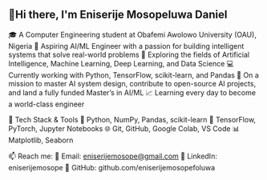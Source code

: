 ## 👋Hi there, I'm Eniserije Mosopeluwa Daniel

🎓 A Computer Engineering student at Obafemi Awolowo University (OAU), Nigeria
🤖 Aspiring AI/ML Engineer with a passion for building intelligent systems that solve real-world problems
🧠 Exploring the fields of Artificial Intelligence, Machine Learning, Deep Learning, and Data Science
💻 Currently working with Python, TensorFlow, scikit-learn, and Pandas
🚀 On a mission to master AI system design, contribute to open-source AI projects, and land a fully funded Master’s in AI/ML
📈 Learning every day to become a world-class engineer

🔧 Tech Stack & Tools
🐍 Python, NumPy, Pandas, scikit-learn
🧠 TensorFlow, PyTorch, Jupyter Notebooks
🌐 Git, GitHub, Google Colab, VS Code
📊 Matplotlib, Seaborn

📫 Reach me:
📧 Email: eniserijemosope@gmail.com
🔗 LinkedIn: eniserijemosope
🐙 GitHub: github.com/eniserijemosopefoluwa

